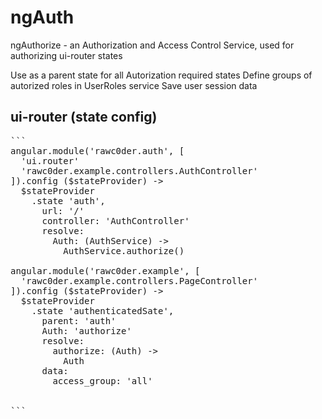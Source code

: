ngAuth
======

ngAuthorize - an Authorization and Access Control Service, used for authorizing ui-router states

Use as a parent state for all Autorization required states
Define groups of autorized roles in UserRoles service
Save user session data 

ui-router (state config)
------------------------
<pre>
```
angular.module('rawc0der.auth', [
  'ui.router'
  'rawc0der.example.controllers.AuthController'
]).config ($stateProvider) ->
  $stateProvider
    .state 'auth',
      url: '/'
      controller: 'AuthController'
      resolve: 
        Auth: (AuthService) ->
          AuthService.authorize()

angular.module('rawc0der.example', [
  'rawc0der.example.controllers.PageController'
]).config ($stateProvider) ->
  $stateProvider
    .state 'authenticatedSate',
      parent: 'auth'
      Auth: 'authorize'
      resolve: 
        authorize: (Auth) ->
          Auth
      data:
        access_group: 'all'


```
</pre>